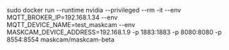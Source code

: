 sudo docker run --runtime nvidia --privileged --rm -it --env MQTT_BROKER_IP=192.168.1.34 --env MQTT_DEVICE_NAME=test_maskcam --env MASKCAM_DEVICE_ADDRESS=192.168.1.9 -p 1883:1883 -p 8080:8080 -p 8554:8554 maskcam/maskcam-beta
